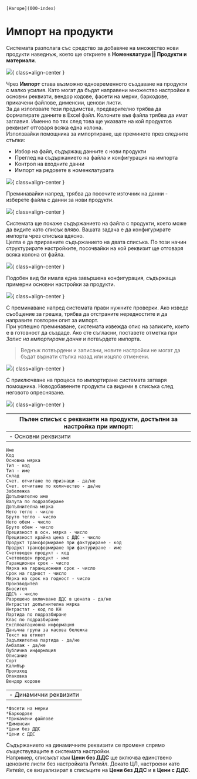```{only} html
[Нагоре](000-index)
```

# **Импорт на продукти**

Системата разполага със средство за добавяне на множество нови продукти наведнъж, което ще откриете в **Номенклатури || Продукти и материали**.  

![](20240603-product-import1.png){ class=align-center }

Чрез **Импорт** става възможно едновременното създаване на продукти с малко усилия. Като могат да бъдат направени множество настройки в основни реквизти, вендор кодове, фасети на мерки, баркодове, прикачени файлове, дименсии, ценови листи.  
За да използвате тези предимства, предварително трябва да форматирате данните в Excel файл. Колоните във файла трябва да имат заглавия. Именно по тях след това ще указвате на кой продуктов реквизит отговаря всяка една колона.  
Използвайки помощника за импортиране, ще преминете през следните стъпки:  

- Избор на файл, съдържащ данните с нови продукти  
- Преглед на съдържанието на файла и конфигурация на импорта  
- Контрол на входните данни  
- Импорт на редовете в номенклатурата  

![](20240603-product-import2.png){ class=align-center }

Преминавайки напред, трябва да посочите източник на данни - изберете файла с данни за нови продукти.  

![](20240603-product-import3.png){ class=align-center }

Системата ще покаже съдържанието на файла с продукти, което може да видите като списък вляво. Вашата задача е да конфигурирате импорта чрез списъка вдясно.  
Целта е да приравните съдържанието на двата списъка. По този начин структурирате настройките, посочвайки на кой реквизит ще отговаря всяка колона от файла.  

![](20240603-product-import4.png){ class=align-center }

Подобен вид би имала една завършена конфигурация, съдържаща примерни основни настройки за продукти. 

![](20240603-product-import5.png){ class=align-center }

С преминаване напред системата прави нужните проверки. Ако изведе съобщение за грешка, трябва да отстраните нередностите и да направите повторен опит за импорт.  
При успешно преминаване, системата извежда опис на записите, които е в готовност да създаде. Ако сте съгласни, поставете отметка при *Запис на импортирани данни* и потвърдете импорта.  

> Веднъж потвърдени и записани, новите настройки не могат да бъдат върнати стъпка назад или изцяло отменени. 

![](20240603-product-import6.png){ class=align-center }

С приключване на процеса по импортиране системата затваря помощника. Новодобавените продукти са видими в списъка след неговото опресняване.  

![](20240603-product-import7.png){ class=align-center }

|Пълен списък с реквизити на продукти, достъпни за настройка при импорт:|
|---|
|- Основни реквизити|
    Име
    Код
    Основна мярка
    Тип - код
    Тип - име
    Склад
    Счет. отчитане по признаци - да/не
    Счет. отчитане по количество - да/не
    Забележка
    Допълнително име
    Валута по подразбиране
    Допълнителна мярка
    Нето тегло - число
    Бруто тегло - число
    Нето обем - число
    Бруто обем - число
    Прецизност в осн. мярка - число
    Прецизност крайна цена с ДДС - число
    Продукт трансформиране при фактуриране - код
    Продукт трансформиране при фактуриране - име
    Счетоводен продукт - код
    Счетоводен продукт - име
    Гаранционен срок - число
    Мярка на гаранционния срок - число
    Срок на годност - число
    Мярка на срок на годност - число
    Производител
    Вносител
    ДДС% - число
    Разрешено включване ДДС в цената - да/не
    Интрастат допълнителна мярка
    Интрастат - код по КН
    Партида по подразбиране
    Клас по подразбиране
    Експлоатационна информация
    Данъчна група за касова бележка
    Текст на етикет
    Задължителна партида - да/не
    Амбалаж - да/не
    Публична информация
    Описание
    Сорт
    Калибър
    Произход
    Опаковка
    Вендор кодове
| |
|---|
|- Динамични реквизити|
    *Фасети на мерки
    *Баркодове
    *Прикачени файлове
    *Дименсии
    *Цени без ДДС
    *Цени с ДДС  

Съдържанието на динамичните реквизити се променя спрямо съществуващите в системата настройки.  
Например, списъкът към **Цени без ДДС** ще включва единствено ценовите листи без настройката *Ритейл*. Докато ЦЛ, настроени като *Ритейл*, се визуализират в списъците на **Цени без ДДС** и в **Цени с ДДС**.  